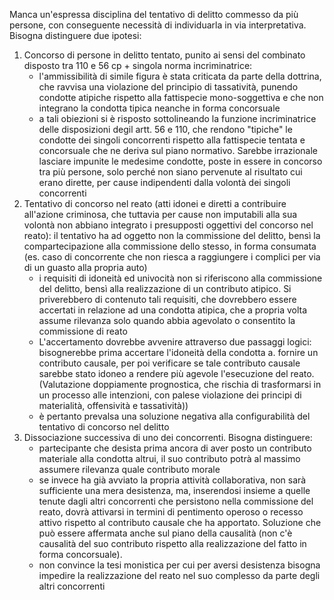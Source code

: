 Manca un'espressa disciplina del tentativo di delitto commesso da più persone, con conseguente necessità di individuarla in via interpretativa.
Bisogna distinguere due ipotesi:
1. Concorso di persone in delitto tentato, punito ai sensi del combinato disposto tra 110 e 56 cp + singola norma incriminatrice:
	- l'ammissibilità di simile figura è stata criticata da parte della dottrina, che ravvisa una violazione del principio di tassatività, punendo condotte atipiche rispetto alla fattispecie mono-soggettiva e che non integrano la condotta tipica neanche in forma concorsuale
	- a tali obiezioni si è risposto sottolineando la funzione incriminatrice delle disposizioni degil artt. 56 e 110, che rendono "tipiche" le condotte dei singoli concorrenti rispetto alla fattispecie tentata e concorsuale che ne deriva sul piano normativo.  Sarebbe irrazionale lasciare impunite le medesime condotte, poste in essere in concorso tra più persone, solo perché non siano pervenute al risultato cui erano dirette, per cause indipendenti dalla volontà dei singoli concorrenti
2. Tentativo di concorso nel reato (atti idonei e diretti a contribuire all'azione criminosa, che tuttavia per cause non imputabili alla sua volontà non abbiano integrato i presupposti oggettivi del concorso nel reato): il tentativo ha ad oggetto non la commissione del delitto, bensì la compartecipazione alla commissione dello stesso, in forma consumata (es. caso di concorrente che non riesca a raggiungere i complici per via di un guasto alla propria auto)
	- i requisiti di idoneità ed univocità non si riferiscono alla commissione del delitto, bensì alla realizzazione di un contributo atipico. Si priverebbero di contenuto tali requisiti, che dovrebbero essere accertati in relazione ad una condotta atipica, che a propria volta assume rilevanza solo quando abbia agevolato o consentito la commissione di reato
	- L'accertamento dovrebbe avvenire attraverso due passaggi logici: bisognerebbe prima accertare l'idoneità della condotta a. fornire un contributo causale, per poi verificare se tale contributo causale sarebbe stato idoneo a rendere più agevole l'esecuzione del reato. (Valutazione doppiamente prognostica, che rischia di trasformarsi in un processo alle intenzioni, con palese violazione dei principi di materialità, offensività e tassatività))
	- è pertanto prevalsa una soluzione negativa alla configurabilità del tentativo di concorso nel delitto
3. Dissociazione successiva di uno dei concorrenti. Bisogna distinguere:
	- partecipante che desista prima ancora di aver posto un contributo materiale alla condotta altrui, il suo contributo potrà al massimo assumere rilevanza quale contributo morale
	- se invece ha già avviato la propria attività collaborativa, non sarà sufficiente una mera desistenza, ma, inserendosi insieme a quelle tenute dagli altri concorrenti che persistono nella commissione del reato, dovrà attivarsi in termini di pentimento operoso o recesso attivo rispetto al contributo causale che ha apportato. Soluzione che può essere affermata anche sul piano della causalità (non c'è causalità del suo contributo rispetto alla realizzazione del fatto in forma concorsuale).
	- non convince la tesi monistica per cui per aversi desistenza bisogna impedire la realizzazione del reato nel suo complesso da parte degli altri concorrenti